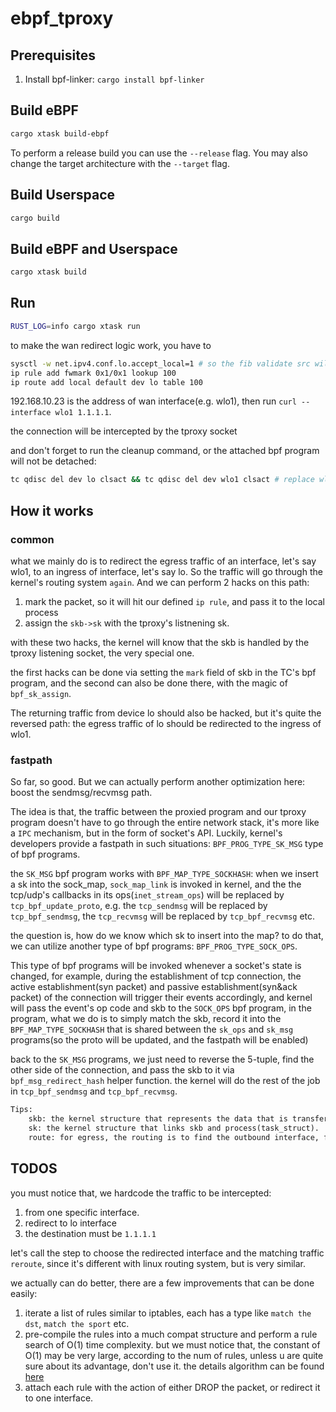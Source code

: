 # ebpf_tproxy

## Prerequisites

1. Install bpf-linker: `cargo install bpf-linker`

## Build eBPF

```bash
cargo xtask build-ebpf
```

To perform a release build you can use the `--release` flag.
You may also change the target architecture with the `--target` flag.

## Build Userspace

```bash
cargo build
```

## Build eBPF and Userspace

```bash
cargo xtask build
```

## Run


```bash
RUST_LOG=info cargo xtask run
```


to make the wan redirect logic work, you have to

```bash
sysctl -w net.ipv4.conf.lo.accept_local=1 # so the fib validate src will success
ip rule add fwmark 0x1/0x1 lookup 100
ip route add local default dev lo table 100
```

192.168.10.23 is the address of wan interface(e.g. wlo1), then run `curl --interface wlo1 1.1.1.1`.

the connection will be intercepted by the tproxy socket

and don't forget to run the cleanup command, or the attached bpf program will not be detached: 
```bash
tc qdisc del dev lo clsact && tc qdisc del dev wlo1 clsact # replace wlo1 with your interface in the args 
```


## How it works

### common

what we mainly do is to redirect the egress traffic of an interface, let's say wlo1, to an ingress of interface, let's say lo. So the traffic will go through the kernel's routing system `again`. And we can perform 2 hacks on this path:
1. mark the packet, so it will hit our defined `ip rule`, and pass it to the local process
2. assign the `skb->sk` with the tproxy's listnening sk.

with these two hacks, the kernel will know that the skb is handled by the tproxy listening socket, the very special one.

the first hacks can be done via setting the `mark` field of skb in the TC's bpf program, and the second can also be done there, with the magic of `bpf_sk_assign`.

The returning traffic from device lo should also be hacked, but it's quite the reversed path: the egress traffic of lo should be redirected to the ingress of wlo1.

### fastpath

So far, so good. But we can actually perform another optimization here: boost the sendmsg/recvmsg path.

The idea is that, the traffic between the proxied program and our tproxy program doesn't have to go through the entire network stack, it's more like a `IPC` mechanism, but in the form of socket's API. Luckily, kernel's developers provide a fastpath in such situations: `BPF_PROG_TYPE_SK_MSG` type of bpf programs.

the `SK_MSG` bpf program works with `BPF_MAP_TYPE_SOCKHASH`: when we insert a sk into the sock_map, `sock_map_link` is invoked in kernel, and the the tcp/udp's callbacks in its ops(`inet_stream_ops`) will be replaced by `tcp_bpf_update_proto`, e.g. the `tcp_sendmsg` will be replaced by `tcp_bpf_sendmsg`, the `tcp_recvmsg` will be replaced by `tcp_bpf_recvmsg` etc.

the question is, how do we know which sk to insert into the map? to do that, we can utilize another type of bpf programs: `BPF_PROG_TYPE_SOCK_OPS`. 

This type of bpf programs will be invoked whenever a socket's state is changed, for example, during the establishment of tcp connection, the active establishment(syn packet) and passive establishment(syn&ack packet) of the connection will trigger their events accordingly, and kernel will pass the event's op code and skb to the `SOCK_OPS` bpf program, in the program, what we do is to simply match the skb, record it into the `BPF_MAP_TYPE_SOCKHASH` that is shared between the `sk_ops` and `sk_msg` programs(so the proto will be updated, and the fastpath will be enabled)

back to the `SK_MSG` programs, we just need to reverse the 5-tuple, find the other side of the connection, and pass the skb to it via `bpf_msg_redirect_hash` helper function. the kernel will do the rest of the job in `tcp_bpf_sendmsg` and `tcp_bpf_recvmsg`.

```txt
Tips:
    skb: the kernel structure that represents the data that is transfered.
    sk: the kernel structure that links skb and process(task_struct).
    route: for egress, the routing is to find the outbound interface, for ingress, the routing is to forward the traffic, or to pass the skb to the sk that it belongs to.
```

## TODOS

you must notice that, we hardcode the traffic to be intercepted: 
1. from one specific interface.
2. redirect to lo interface
3. the destination must be `1.1.1.1`

let's call the step to choose the redirected interface and the matching traffic `reroute`, since it's different with linux routing system, but is very similar.

we actually can do better, there are a few improvements that can be done easily: 

1. iterate a list of rules similar to iptables, each has a type like `match the dst`, `match the sport` etc.
2. pre-compile the rules into a much compat structure and perform a rule search of O(1) time complexity. but we must notice that, the constant of O(1) may be very large, according to the num of rules, unless u are quite sure about its advantage, don't use it. the details algorithm can be found [here](https://mbertrone.github.io/documents/21-Securing_Linux_with_a_Faster_and_Scalable_Iptables.pdf)
3. attach each rule with the action of either DROP the packet, or redirect it to one interface.
